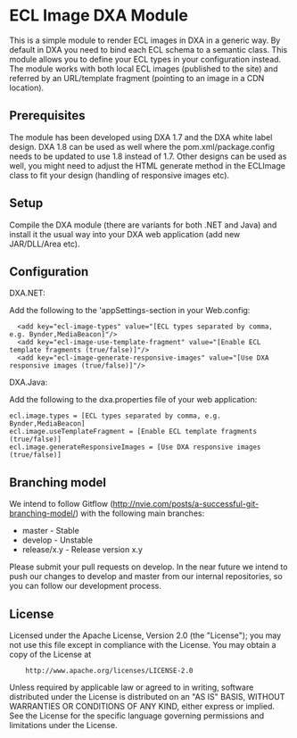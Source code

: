 ECL Image DXA Module
======================

This is a simple module to render ECL images in DXA in a generic way. By default in DXA you need to bind each ECL schema to a semantic class. This module allows you to define your ECL types in your configuration instead. The module works with both local ECL images (published to the site) and referred by an URL/template fragment (pointing to an image in a CDN location).

Prerequisites
----------------

The module has been developed using DXA 1.7 and the DXA white label design. DXA 1.8 can be used as well where the pom.xml/package.config needs to be updated to use 1.8 instead of 1.7. Other designs can be used as well, you might need to adjust the HTML generate method in the ECLImage class to fit your design (handling of responsive images etc).

Setup
-------

Compile the DXA module (there are variants for both .NET and Java) and install it the usual way into your DXA web application (add new JAR/DLL/Area etc).

Configuration
---------------

DXA.NET:

Add the following to the 'appSettings-section in your Web.config:
```
  <add key="ecl-image-types" value="[ECL types separated by comma, e.g. Bynder,MediaBeacon]"/>
  <add key="ecl-image-use-template-fragment" value="[Enable ECL template fragments (true/false)]"/>
  <add key="ecl-image-generate-responsive-images" value="[Use DXA responsive images (true/false)]"/>
```

DXA.Java:

Add the following to the dxa.properties file of your web application:
```
ecl.image.types = [ECL types separated by comma, e.g. Bynder,MediaBeacon]
ecl.image.useTemplateFragment = [Enable ECL template fragments (true/false)]
ecl.image.generateResponsiveImages = [Use DXA responsive images (true/false)]
```

Branching model
----------------

We intend to follow Gitflow (http://nvie.com/posts/a-successful-git-branching-model/) with the following main branches:

 - master - Stable
 - develop - Unstable
 - release/x.y - Release version x.y

Please submit your pull requests on develop. In the near future we intend to push our changes to develop and master from our internal repositories, so you can follow our development process.

License
---------

Licensed under the Apache License, Version 2.0 (the "License");
you may not use this file except in compliance with the License.
You may obtain a copy of the License at

        http://www.apache.org/licenses/LICENSE-2.0

Unless required by applicable law or agreed to in writing, software distributed under the License is distributed on an "AS IS" BASIS, WITHOUT WARRANTIES OR CONDITIONS OF ANY KIND, either express or implied.
See the License for the specific language governing permissions and limitations under the License.
